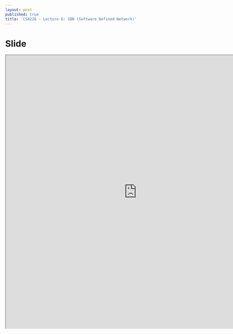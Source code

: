 ```yaml
---
layout: post
published: true
title: 'CS4226 - Lecture 6: SDN (Software Defined Network)'
---
```

# Slide
<iframe src="https://drive.google.com/file/d/1djznUE6ZMHm7Es_c-zpEXb-cX4Wi7Mq9/preview" width="840" height="880" allow="autoplay"></iframe>
